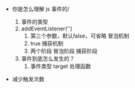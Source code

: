 - 你是怎么理解 js 事件的/
   1. 事件的类型
   2. addEventListener('')
      1. 第三个参数，默认false，可省略 冒泡机制
      2. true  捕获机制
      3. 两个阶段   冒泡阶段 捕获阶段
   3. 事件到底怎么发生的？
      1. 事件类型 target  处理函数

- 减少触发次数